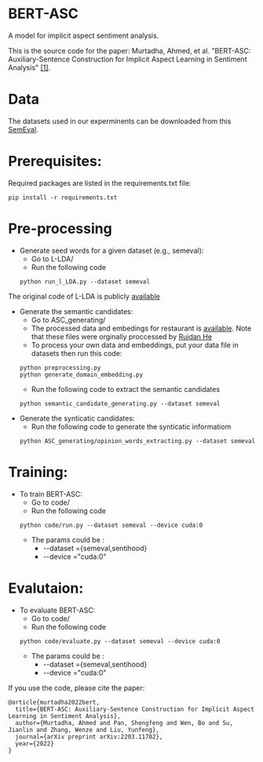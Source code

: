 
 # BERT-ASC 
 A model for implicit aspect sentiment analysis.
 
 This is the source code for the paper: Murtadha, Ahmed, et al. "BERT-ASC: Auxiliary-Sentence Construction for Implicit Aspect Learning in Sentiment Analysis" [[1]](https://arxiv.org/abs/2203.11702). 
 

 

# Data



The datasets used in our experminents can be downloaded from this [SemEval](https://alt.qcri.org/semeval2014/task4/index.php?id=data-and-tools). 

# Prerequisites:
Required packages are listed in the requirements.txt file:

```
pip install -r requirements.txt
```
# Pre-processing

* Generate seed words for a given dataset (e.g., semeval): 
	* Go to L-LDA/  
	* Run the following code
	```
	python run_l_LDA.py --dataset semeval
	```
The original code of L-LDA is publicly [available](https://github.com/JoeZJH/Labeled-LDA-Python) 
* Generate the semantic candidates: 
	* Go to  ASC_generating/  
	* The processed data and embedings for restaurant is [available](https://drive.google.com/file/d/1L4LRi3BWoCqJt5h45J2GIAW9eP_zjiNc/view). Note that these files were orginally proccessed by [Ruidan He](https://github.com/ruidan/Unsupervised-Aspect-Extraction)
	* To process your own data and embeddings, put your data file in datasets then run this code:
	```
	python preprocessing.py
	python generate_domain_embedding.py	
	```
	* Run the following code to extract the semantic candidates
	```
	python semantic_candidate_generating.py --dataset semeval
	```
* Generate the synticatic candidates: 
	* Run the following code to generate the synticatic informatiom
	```
	python ASC_generating/opinion_words_extracting.py --dataset semeval
	```



# Training: 
* To train  BERT-ASC: 
	* Go to  code/  
	* Run the following code 
	```
	python code/run.py --dataset semeval --device cuda:0
	```
	* The params could be :
		- --dataset =\{semeval,sentihood\}	
		- --device ="cuda:0"
	
# Evalutaion: 	
* To evaluate  BERT-ASC:
	* Go to  code/  
	* Run the following code 
	```
	python code/evaluate.py --dataset semeval --device cuda:0
	```
	* The params could be :
		- --dataset =\{semeval,sentihood\}	
		- --device ="cuda:0"	

 If you use the code,  please cite the paper: 
```
@article{murtadha2022bert,
  title={BERT-ASC: Auxiliary-Sentence Construction for Implicit Aspect Learning in Sentiment Analysis},
  author={Murtadha, Ahmed and Pan, Shengfeng and Wen, Bo and Su, Jianlin and Zhang, Wenze and Liu, Yunfeng},
  journal={arXiv preprint arXiv:2203.11702},
  year={2022}
}
```
